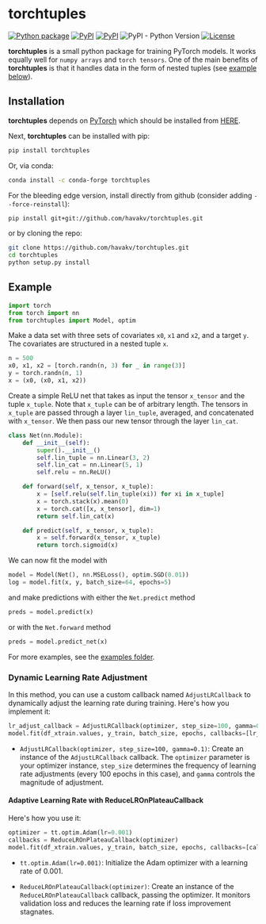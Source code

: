 # torchtuples 

[![Python package](https://github.com/havakv/torchtuples/workflows/Python%20package/badge.svg)](https://github.com/havakv/torchtuples/actions)
[![PyPI](https://img.shields.io/pypi/v/torchtuples.svg)](https://pypi.org/project/torchtuples/)
[![PyPI](https://anaconda.org/conda-forge/torchtuples/badges/version.svg)](https://anaconda.org/conda-forge/torchtuples)
![PyPI - Python Version](https://img.shields.io/pypi/pyversions/torchtuples.svg)
[![License](https://img.shields.io/badge/License-BSD%202--Clause-orange.svg)](https://github.com/havakv/torchtuples/blob/master/LICENSE)

**torchtuples** is a small python package for training PyTorch models.
It works equally well for `numpy arrays` and `torch tensors`.
One of the main benefits of **torchtuples** is that it handles data in the form of nested tuples (see [example below](#example)).


## Installation

**torchtuples** depends on [PyTorch](https://pytorch.org/get-started/locally/) which should be installed from [HERE](https://pytorch.org/get-started/locally/).

Next, **torchtuples** can be installed with pip:
```bash
pip install torchtuples
```
Or, via conda:
```bash
conda install -c conda-forge torchtuples
```
For the bleeding edge version, install directly from github (consider adding `--force-reinstall`):
```bash
pip install git+git://github.com/havakv/torchtuples.git
```
or by cloning the repo:
```bash
git clone https://github.com/havakv/torchtuples.git
cd torchtuples
python setup.py install
```

## Example

```python
import torch
from torch import nn
from torchtuples import Model, optim
```
Make a data set with three sets of covariates `x0`, `x1` and `x2`, and a target `y`.
The covariates are structured in a nested tuple `x`.
```python
n = 500
x0, x1, x2 = [torch.randn(n, 3) for _ in range(3)]
y = torch.randn(n, 1)
x = (x0, (x0, x1, x2))
```
Create a simple ReLU net that takes as input the tensor `x_tensor` and the tuple `x_tuple`. Note that `x_tuple` can be of arbitrary length. The tensors in `x_tuple` are passed through a layer `lin_tuple`, averaged, and concatenated with `x_tensor`.
We then pass our new tensor through the layer `lin_cat`.
```python
class Net(nn.Module):
    def __init__(self):
        super().__init__()
        self.lin_tuple = nn.Linear(3, 2)
        self.lin_cat = nn.Linear(5, 1)
        self.relu = nn.ReLU()

    def forward(self, x_tensor, x_tuple):
        x = [self.relu(self.lin_tuple(xi)) for xi in x_tuple]
        x = torch.stack(x).mean(0)
        x = torch.cat([x, x_tensor], dim=1)
        return self.lin_cat(x)

    def predict(self, x_tensor, x_tuple):
        x = self.forward(x_tensor, x_tuple)
        return torch.sigmoid(x)
```

We can now fit the model with
```python
model = Model(Net(), nn.MSELoss(), optim.SGD(0.01))
log = model.fit(x, y, batch_size=64, epochs=5)
```
and make predictions with either the `Net.predict` method
```python
preds = model.predict(x)
```
or with the `Net.forward` method
```python
preds = model.predict_net(x)
```

For more examples, see the [examples folder](https://github.com/havakv/torchtuples/tree/master/examples).



### Dynamic Learning Rate Adjustment

In this method, you can use a custom callback named `AdjustLRCallback` to dynamically adjust the learning rate during training. Here's how you implement it:

```python
lr_adjust_callback = AdjustLRCallback(optimizer, step_size=100, gamma=0.1)
model.fit(df_xtrain.values, y_train, batch_size, epochs, callbacks=[lr_adjust_callback])
```

- `AdjustLRCallback(optimizer, step_size=100, gamma=0.1)`: Create an instance of the `AdjustLRCallback` callback. The `optimizer` parameter is your optimizer instance, `step_size` determines the frequency of learning rate adjustments (every 100 epochs in this case), and `gamma` controls the magnitude of adjustment.



#### Adaptive Learning Rate with ReduceLROnPlateauCallback

Here's how you use it:

```python
optimizer = tt.optim.Adam(lr=0.001)
callbacks = ReduceLROnPlateauCallback(optimizer)
model.fit(df_xtrain.values, y_train, batch_size, epochs, callbacks=[callbacks])
```

- `tt.optim.Adam(lr=0.001)`: Initialize the Adam optimizer with a learning rate of 0.001.

- `ReduceLROnPlateauCallback(optimizer)`: Create an instance of the `ReduceLROnPlateauCallback` callback, passing the optimizer. It monitors validation loss and reduces the learning rate if loss improvement stagnates.
